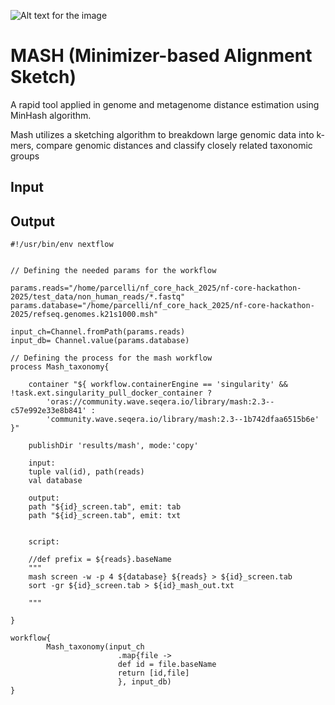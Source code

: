 ![Alt text for the image](https://github.com/amutheo/nf-core-hackathon-2025/blob/amutheo-patch-1/modules/mash/Mash..png)

# MASH (Minimizer-based Alignment Sketch)
A rapid tool applied in genome and metagenome distance estimation using MinHash algorithm. 

Mash utilizes a sketching algorithm to breakdown large genomic data into k-mers, compare genomic distances and classify closely related taxonomic groups

## Input 


## Output

```
#!/usr/bin/env nextflow
 

// Defining the needed params for the workflow

params.reads="/home/parcelli/nf_core_hack_2025/nf-core-hackathon-2025/test_data/non_human_reads/*.fastq"
params.database="/home/parcelli/nf_core_hack_2025/nf-core-hackathon-2025/refseq.genomes.k21s1000.msh"
 
input_ch=Channel.fromPath(params.reads)
input_db= Channel.value(params.database)
 
// Defining the process for the mash workflow
process Mash_taxonomy{
 
    container "${ workflow.containerEngine == 'singularity' && !task.ext.singularity_pull_docker_container ?
        'oras://community.wave.seqera.io/library/mash:2.3--c57e992e33e8b841' :
        'community.wave.seqera.io/library/mash:2.3--1b742dfaa6515b6e' }"
    
    publishDir 'results/mash', mode:'copy'
 
    input:
    tuple val(id), path(reads)
    val database
 
    output:
    path "${id}_screen.tab", emit: tab
    path "${id}_screen.tab", emit: txt
 
    
    script:
 
    //def prefix = ${reads}.baseName
    """
    mash screen -w -p 4 ${database} ${reads} > ${id}_screen.tab
    sort -gr ${id}_screen.tab > ${id}_mash_out.txt
 
    """
 
}
 
workflow{
        Mash_taxonomy(input_ch
                        .map{file ->
                        def id = file.baseName
                        return [id,file]
                        }, input_db)
}
 
```

  

  
  
